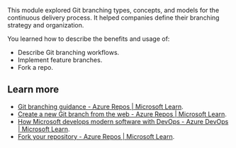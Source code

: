 
This module explored Git branching types, concepts, and models for the continuous delivery process. It helped companies define their branching strategy and organization.

You learned how to describe the benefits and usage of:

 -  Describe Git branching workflows.
 -  Implement feature branches.
 -  Fork a repo.

## Learn more

 -  [Git branching guidance - Azure Repos \| Microsoft Learn](/azure/devops/repos/git/git-branching-guidance).
 -  [Create a new Git branch from the web - Azure Repos \| Microsoft Learn](/azure/devops/repos/git/create-branch).
 -  [How Microsoft develops modern software with DevOps - Azure DevOps \| Microsoft Learn](/devops/develop/how-microsoft-develops-devops).
 -  [Fork your repository - Azure Repos \| Microsoft Learn](/azure/devops/repos/git/forks).
